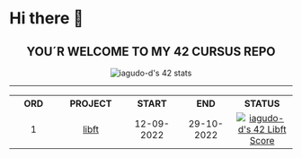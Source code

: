 # Hi there 👋

<!--
**iagudo-d/iagudo-d** is a ✨ _special_ ✨ repository because its `README.md` (this file) appears on your GitHub profile.

Here are some ideas to get you started:

- 🔭 I’m currently working on ...
- 🌱 I’m currently learning ...
- 👯 I’m looking to collaborate on ...
- 🤔 I’m looking for help with ...
- 💬 Ask me about ...
- 📫 How to reach me: ...
- 😄 Pronouns: ...
- ⚡ Fun fact: ...
-->

<div align="center">
    	<h2>YOU´R WELCOME TO MY 42 CURSUS REPO</h2>
    		<img src="https://badge42.vercel.app/api/v2/cl9rdmy0a01200fmjpfovzlpl/stats?cursusId=21&coalitionId=64" alt="iagudo-d's 42 stats" />
</div>

-------------------------------------------------------------

<div align="center">
	<table>
		<tr>
			<th width="200px" align="center">ORD</td>
			<th width="200px" align="center">PROJECT</td>
			<th width="200px" align="center">START</td>
			<th width="200px" align="center">END</td>
			<th width="200px" align="center">STATUS</td>
		</tr>
		<tr>
			<td align="center">1</td>
			<td align="center">
				<a href="https://github.com/iagudo-d/42_libft">libft</a>
			</td>
			<td align="center">12-09-2022</td>
			<td align="center">29-10-2022</td>
			<td align="center" vertical-align="top" height="60px" >
	    			<a href="https://github.com/JaeSeoKim/badge42">
					<img src="https://badge42.vercel.app/api/v2/cl9rdmy0a01200fmjpfovzlpl/project/2788703" alt="iagudo-d's 42 Libft Score" />
				</a>
            		</td>
		</tr>
	</table>
</div>
